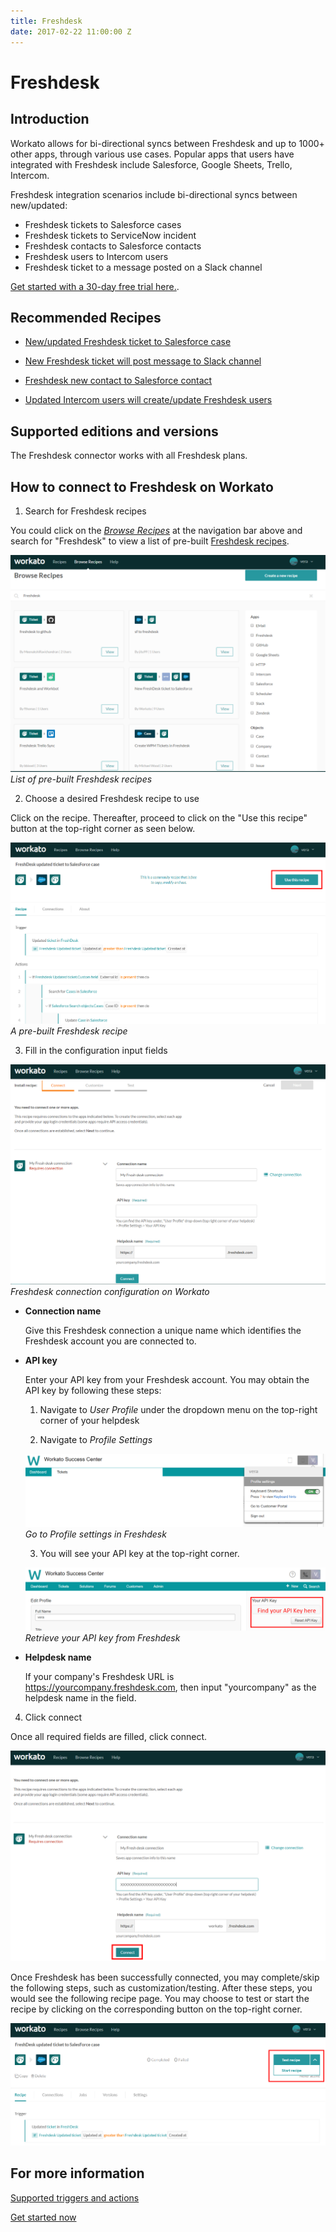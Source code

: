 ```yaml
---
title: Freshdesk
date: 2017-02-22 11:00:00 Z
---
```


# Freshdesk

## Introduction

Workato allows for bi-directional syncs between Freshdesk and up to 1000+ other apps, through various use cases. Popular apps that users have integrated with Freshdesk include Salesforce, Google Sheets, Trello, Intercom. 

Freshdesk integration scenarios include bi-directional syncs between new/updated:

* Freshdesk tickets to Salesforce cases
* Freshdesk tickets to ServiceNow incident
* Freshdesk contacts to Salesforce contacts
* Freshdesk users to Intercom users
* Freshdesk ticket to a message posted on a Slack channel

[Get started with a 30-day free trial here.](https://www.workato.com/users/sign_up?utm_source=marketplaces&utm_campaign=freshdesk-generic).

 ## Recommended Recipes
   * [New/updated Freshdesk ticket to Salesforce case](https://www.workato.com/recipes/120619-salesforce-new-updated-case-to-freshdesk-ticket#recipe)

   * [New Freshdesk ticket will post message to Slack channel](https://www.workato.com/recipes/103170-new-ticket-in-freshdesk-will-post-message-to-channel-in-slack)

   * [Freshdesk new contact to Salesforce contact](https://www.workato.com/recipes/110070-freshdesk-new-contact-to-salesforce-contact#recipe)

   * [Updated Intercom users will create/update Freshdesk users](https://www.workato.com/recipes/54393-updated-user-in-intercom-will-search-users-in-freshdesk#recipe)
   

## Supported editions and versions
The Freshdesk connector works with all Freshdesk plans.

## How to connect to Freshdesk on Workato

1. Search for Freshdesk recipes

You could click on the [*Browse Recipes*](https://www.workato.com/recipes/browse) at the navigation bar above and search for "Freshdesk" to view a list of pre-built [Freshdesk recipes](https://www.workato.com/recipes/browse?q=Freshdesk).

![List of pre-built Freshdesk recipes](/assets/images/connectors/freshdesk/list-freshdesk-recipe.PNG)
*List of pre-built Freshdesk recipes*

2. Choose a desired Freshdesk recipe to use

Click on the recipe. Thereafter, proceed to click on the "Use this recipe" button at the top-right corner as seen below.

![Click to choose to use the recipe](/assets/images/connectors/freshdesk/freshdesk-recipe.PNG)
*A pre-built Freshdesk recipe*

3. Fill in the configuration input fields

![Freshdesk connection configuration](/assets/images/connectors/freshdesk/freshdesk-config-fields.PNG)
*Freshdesk connection configuration on Workato*

* **Connection name**

  Give this Freshdesk connection a unique name which identifies the Freshdesk account you are connected to.

* **API key**

  Enter your API key from your Freshdesk account. You may obtain the API key by following these steps:

  1. Navigate to *User Profile* under the dropdown menu on the top-right corner of your helpdesk

  2. Navigate to *Profile Settings*

  ![Freshdesk profile settings](/assets/images/connectors/freshdesk/freshdesk-tab.png)
  *Go to Profile settings in Freshdesk*

  3. You will see your API key at the top-right corner.
  
  ![Freshdesk Connection](/assets/images/connectors/freshdesk/freshdesk-api.png)
  *Retrieve your API key from Freshdesk*

* **Helpdesk name**

  If your company's Freshdesk URL is https://yourcompany.freshdesk.com, then input "yourcompany" as the helpdesk name in the field.
  
4. Click connect

 Once all required fields are filled, click connect.

 ![Connect Freshdesk](/assets/images/connectors/freshdesk/freshdesk-connect.png)

 Once Freshdesk has been successfully connected, you may complete/skip the following steps, such as customization/testing. After these steps, you would see the following recipe page. You may choose to test or start the recipe by clicking on the corresponding button on the top-right corner.

  ![Start your Freshdesk recipe](/assets/images/connectors/freshdesk/freshdesk-start-recipe.PNG)


 ## For more information 
   [Supported triggers and actions](https://www.workato.com/integrations/freshdesk)

   [Get started now](https://www.workato.com/users/sign_up?utm_source=marketplaces&utm_campaign=freshdesk-generic)
